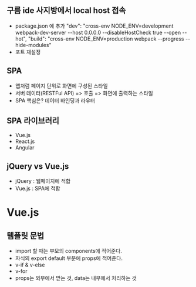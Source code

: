 
## 구름 ide 사지방에서 local host 접속
- package.json 에 추가
 "dev": "cross-env NODE_ENV=development webpack-dev-server --host 0.0.0.0 --disableHostCheck true --open --hot",
 "build": "cross-env NODE_ENV=production webpack --progress --hide-modules"
- 포트 재설정

## SPA
- 앱처럼 페이지 단위로 화면에 구성된 스타일 
- 서버 데이터(RESTFul API) => 호출 => 화면에 출력하는 스타일
- SPA 핵심은? 데이터 바인딩과 라우터 

## SPA 라이브러리 
- Vue.js        
- React.js
- Angular

## jQuery vs Vue.js
- jQuery : 웹페이지에 적합
- Vue.js : SPA에 적합


# Vue.js

## 템플릿 문법
- import 할 때는 부모의 components에 적어준다.
- 자식의 export default 부분에 props에 적어준다.
- v-if & v-else
- v-for
- props는 외부에서 받는 것, data는 내부에서 처리하는 것



















































